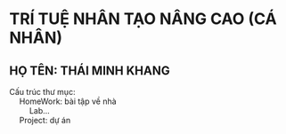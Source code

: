 # TRÍ TUỆ NHÂN TẠO NÂNG CAO (CÁ NHÂN)
## HỌ TÊN: THÁI MINH KHANG 
Cấu trúc thư mục: <br>
  &emsp; HomeWork: bài tập về nhà <br>
  &emsp; &emsp; Lab... <br>
  &emsp; Project: dự án <br>
